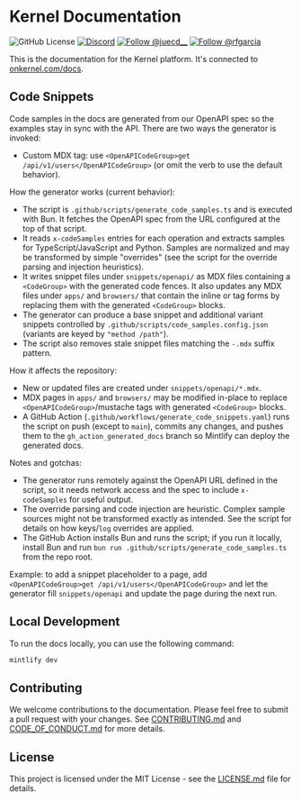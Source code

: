 # Kernel Documentation

<p align="left">
  <img alt="GitHub License" src="https://img.shields.io/github/license/onkernel/docs">
  <a href="https://discord.gg/FBrveQRcud"><img src="https://img.shields.io/discord/1342243238748225556?logo=discord&logoColor=white&color=7289DA" alt="Discord"></a>
  <a href="https://x.com/juecd__"><img src="https://img.shields.io/twitter/follow/juecd__" alt="Follow @juecd__"></a>
  <a href="https://x.com/rfgarcia"><img src="https://img.shields.io/twitter/follow/rfgarcia" alt="Follow @rfgarcia"></a>
</p>

This is the documentation for the Kernel platform. It's connected to [onkernel.com/docs](https://onkernel.com/docs).

## Code Snippets

Code samples in the docs are generated from our OpenAPI spec so the examples stay in sync with the API. There are two ways the generator is invoked:

- Custom MDX tag: use `<OpenAPICodeGroup>get /api/v1/users</OpenAPICodeGroup>` (or omit the verb to use the default behavior).

How the generator works (current behavior):

- The script is `.github/scripts/generate_code_samples.ts` and is executed with Bun. It fetches the OpenAPI spec from the URL configured at the top of that script.
- It reads `x-codeSamples` entries for each operation and extracts samples for TypeScript/JavaScript and Python. Samples are normalized and may be transformed by simple "overrides" (see the script for the override parsing and injection heuristics).
- It writes snippet files under `snippets/openapi/` as MDX files containing a `<CodeGroup>` with the generated code fences. It also updates any MDX files under `apps/` and `browsers/` that contain the inline or tag forms by replacing them with the generated `<CodeGroup>` blocks.
- The generator can produce a base snippet and additional variant snippets controlled by `.github/scripts/code_samples.config.json` (variants are keyed by `"method /path"`).
- The script also removes stale snippet files matching the `-.mdx` suffix pattern.

How it affects the repository:

- New or updated files are created under `snippets/openapi/*.mdx`.
- MDX pages in `apps/` and `browsers/` may be modified in-place to replace `<OpenAPICodeGroup>`/mustache tags with generated `<CodeGroup>` blocks.
- A GitHub Action (`.github/workflows/generate_code_snippets.yaml`) runs the script on push (except to `main`), commits any changes, and pushes them to the `gh_action_generated_docs` branch so Mintlify can deploy the generated docs.

Notes and gotchas:

- The generator runs remotely against the OpenAPI URL defined in the script, so it needs network access and the spec to include `x-codeSamples` for useful output.
- The override parsing and code injection are heuristic. Complex sample sources might not be transformed exactly as intended. See the script for details on how keys/`log` overrides are applied.
- The GitHub Action installs Bun and runs the script; if you run it locally, install Bun and run `bun run .github/scripts/generate_code_samples.ts` from the repo root.

Example: to add a snippet placeholder to a page, add `<OpenAPICodeGroup>get /api/v1/users</OpenAPICodeGroup>` and let the generator fill `snippets/openapi` and update the page during the next run.

## Local Development

To run the docs locally, you can use the following command:

```bash
mintlify dev
```

## Contributing

We welcome contributions to the documentation. Please feel free to submit a pull request with your changes. See [CONTRIBUTING.md](CONTRIBUTING.md) and [CODE_OF_CONDUCT.md](CODE_OF_CONDUCT.md) for more details.

## License

This project is licensed under the MIT License - see the [LICENSE.md](LICENSE.md) file for details.

